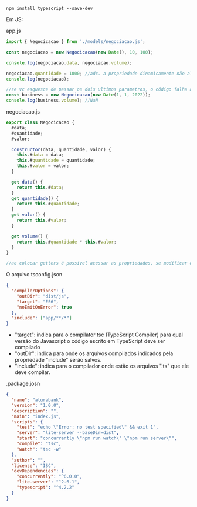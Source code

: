 `npm install typescript --save-dev`

Em JS:

app.js

```js
import { Negocicacao } from './models/negociacao.js';

const negociacao = new Negocicacao(new Date(), 10, 100);

console.log(negociacao.data, negociacao.volume);

negociacao.quantidade = 1000; //adc. a propriedade dinamicamente não altera a propriedade privada
console.log(negociacao);

//se vc esquesce de passar os dois ultimos parametros, o código falha apenas em runtime
const business = new Negocicacao(new Date(1, 1, 2022));
console.log(business.volume); //NaN
```

negociacao.js

```js
export class Negocicacao {
  #data;
  #quantidade;
  #valor;

  constructor(data, quantidade, valor) {
    this.#data = data;
    this.#quantidade = quantidade;
    this.#valor = valor;
  }

  get data() {
    return this.#data;
  }
  get quantidade() {
    return this.#quantidade;
  }
  get valor() {
    return this.#valor;
  }

  get volume() {
    return this.#quantidade * this.#valor;
  }
}

//ao colocar getters é possível acessar as propriedades, se modificar ou criar uma nova propriedade dará erro de runtime
```

O arquivo tsconfig.json

```json
{
  "compilerOptions": {
    "outDir": "dist/js",
    "target": "ES6",
    "noEmitOnError": true
  },
  "include": ["app/**/*"]
}
```

- "target": indica para o compilator tsc (TypeScript Compiler) para qual versão do Javascript o código escrito em TypeScript deve ser compilado
- "outDir": indica para onde os arquivos compilados indicados pela propriedade "include" serão salvos.
- "include": indica para o compilador onde estão os arquivos ".ts" que ele deve compilar.

.package.josn

```json
{
  "name": "alurabank",
  "version": "1.0.0",
  "description": "",
  "main": "index.js",
  "scripts": {
    "test": "echo \"Error: no test specified\" && exit 1",
    "server": "lite-server --baseDir=dist",
    "start": "concurrently \"npm run watch\" \"npm run server\"",
    "compile": "tsc",
    "watch": "tsc -w"
  },
  "author": "",
  "license": "ISC",
  "devDependencies": {
    "concurrently": "^6.0.0",
    "lite-server": "^2.6.1",
    "typescript": "^4.2.2"
  }
}
```
